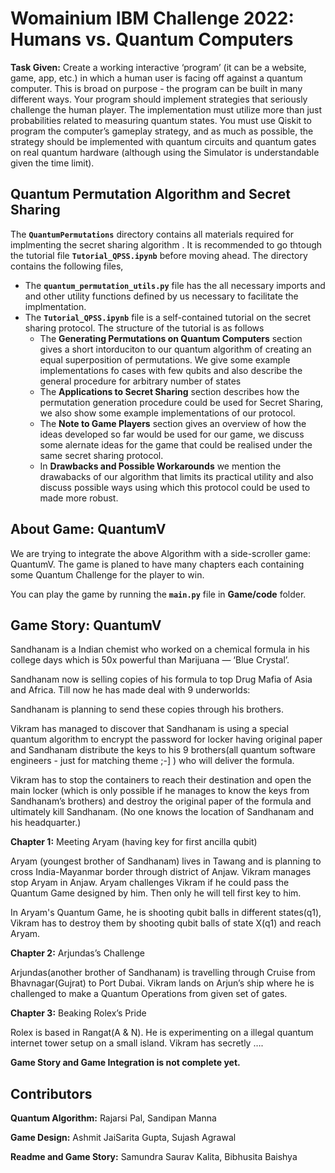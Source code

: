 # Womainium IBM Challenge 2022: Humans vs. Quantum Computers

**Task  Given:** Create a working interactive ‘program’ (it can be a website, game, app, etc.) in which a human user is facing off against a quantum computer. This is broad on purpose - the program can be built in many different ways. Your program should implement strategies that seriously challenge the human player. The implementation must utilize more than just probabilities related to measuring quantum states. You must use Qiskit to program the computer’s gameplay strategy, and as much as possible, the strategy should be implemented with quantum circuits and quantum gates on real quantum hardware (although using the Simulator is understandable given the time limit).
 
## Quantum Permutation Algorithm and Secret Sharing 

The **`QuantumPermutations`** directory contains all materials required for implmenting the secret sharing algorithm . It is recommended to go thtough the tutorial file **`Tutorial_QPSS.ipynb`** before moving ahead. The directory contains the following files,

- The **`quantum_permutation_utils.py`** file has the all necessary imports and and other utility functions defined by us necessary to facilitate the implmentation.
- The **`Tutorial_QPSS.ipynb`** file is a self-contained tutorial on the secret sharing protocol. The structure of the tutorial is as follows
    - The **Generating Permutations on Quantum Computers** section gives a short intorduciton to our quantum algorithm of creating an equal superposition of permutations. We give some example implementations fo cases with few qubits and also describe the general procedure for arbitrary number of states
    - The **Applications to Secret Sharing** section describes how the permutation generation procedure could be used for Secret Sharing, we also show some example implementations of our protocol.
    - The **Note to Game Players** section gives an overview of how the ideas developed so far would be used for our game, we discuss some alernate ideas for the game that could be realised under the same secret sharing protocol. 
    - In **Drawbacks and Possible Workarounds** we mention the drawabacks of our algorithm that limits its practical utility and also discuss possible ways using which this protocol could be used to made more robust.   


## About Game: QuantumV

We are trying to integrate the above Algorithm with a side-scroller game: QuantumV. The game is planed to have many chapters each containing some Quantum Challenge for the player to win.

You can play the game by running the **`main.py`** file in **Game/code** folder.

## Game Story: QuantumV

Sandhanam is a Indian chemist who worked on a chemical formula in his college days which is 50x powerful than Marijuana — ‘Blue Crystal’.

Sandhanam now is selling copies of his formula to top Drug Mafia of Asia and Africa. Till now he has made deal with 9 underworlds: 

Sandhanam is planning to send these copies through his brothers.

Vikram has managed to discover that Sandhanam is using a special quantum algorithm to encrypt the password for locker having original paper and Sandhanam distribute the keys to his 9 brothers(all quantum software engineers - just for matching theme ;-] ) who will deliver the formula. 

Vikram has to stop the containers to reach their destination and open the main locker (which is only possible if he manages to know the keys from Sandhanam’s brothers) and destroy the original paper of the formula and ultimately kill Sandhanam. (No one knows the location of Sandhanam and his headquarter.)


**Chapter 1:** Meeting Aryam (having key for first ancilla qubit)

Aryam (youngest brother of Sandhanam) lives in Tawang and is planning to cross India-Mayanmar border through district of Anjaw. Vikram manages stop Aryam in Anjaw. Aryam challenges Vikram if he could pass the Quantum Game designed by him. Then only he will tell first key to him.

In Aryam's Quantum Game, he is shooting qubit balls in different states(q1), Vikram has to destroy them by shooting qubit balls of state X(q1) and reach Aryam.

**Chapter 2:** Arjundas’s Challenge

Arjundas(another brother of Sandhanam) is travelling through Cruise from Bhavnagar(Gujrat) to Port Dubai. Vikram lands on Arjun’s ship where he is challenged to make a Quantum Operations from given set of gates.

**Chapter 3:** Beaking Rolex’s Pride

Rolex is based in Rangat(A & N). He is experimenting on a illegal quantum internet tower setup on a small island. Vikram has secretly …. 

**Game Story and Game Integration is not complete yet.**

## Contributors

**Quantum Algorithm:** Rajarsi Pal, Sandipan Manna

**Game Design:** Ashmit JaiSarita Gupta, Sujash Agrawal

**Readme and Game Story:** Samundra Saurav Kalita, Bibhusita Baishya
